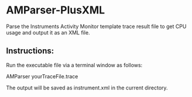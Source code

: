 AMParser-PlusXML
========

Parse the Instruments Activity Monitor template trace result file to get CPU usage and output it as an XML file.


Instructions: 
------------

Run the executable file via a terminal window as follows:

AMParser yourTraceFile.trace

The output will be saved as instrument.xml in the current directory.

